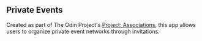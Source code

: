## Private Events

Created as part of The Odin Project's [Project: Associations](https://www.theodinproject.com/courses/ruby-on-rails/lessons/associations?ref=lnav), this app allows users to organize private event networks through invitations. 
